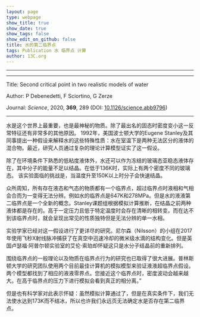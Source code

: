 ```yaml
---
layout: page
type: webpage
show_title: true
show_date: true
show_tags: false
show_edit_on_github: false
title: 水的第二临界点
tags: Publication 水 临界点 计算
author: 13C.org
---
```


-----





-----

Title: Second critical point in two realistic models of water

Author: P Debenedetti, F Sciortino, G Zerze

Journal:   *Science*, 2020, **369**, 289 (DOI: [10.1126/science.abb9796](https://translate.googleusercontent.com/translate_c?anno=2&depth=1&hl=zh-CN&pto=aue&rurl=translate.google.com.hk&sl=en&sp=nmt4&tl=zh-CN&u=https://science.sciencemag.org/content/369/6501/289/tab-article-info&usg=ALkJrhhyrlUhbG5ikpU0LIquuVTVaECbyA))

-----

水是这个世界上最重要，也是最神秘的物质。除了最出名的固态时密度变小这一反常特征还有非常多的其他原因。 1992年，美国波士顿大学的Eugene Stanley及其同事提出一种假设来解释水的这些特殊性质：水在室温下是两种无法区分的液体的混合物。最近，研究人员通过复杂的理论计算模型证实了这一假设。

除了在环境条件下熟悉的低粘度液体外，水还可以作为冻结的玻璃态亚稳态液体存在，其中分子的能量不足以结晶。在低于136K时，实际上有两个密度不同的玻璃态。 该实验面临的挑战是，当温度升至150K以上时分子会快速结晶。 

众所周知，所有存在液态和气态的物质都有一个临界点，超过临界点时液相和气相会合而为一变得无法分辨。例如水的临界点是647K和278MPa。但是水的液液第二临界点是一个全新的概念。Stanley课题组根据模拟计算推断，在结晶之前两种液体都是存在的。高于一定压力且低于特定温度时会存在清晰的相转变。而在达不到该临界点时，就会呈现出常见的性质独特但是无法分辨的单一水相。 

实验学家已经对这一假设进行了更详尽的研究。尼尔森（Nilsson）的小组在2017年使用飞秒X射线脉冲捕获了在真空中迅速冷却的微米级水滴的结构变化。但是英国卢瑟福·阿普尔顿实验室的艾伦·索珀却怀疑这只是水分子结晶前的重新排列。 

围绕临界点的一般理论以及物质在临界点行为的研究也已取得了很大进展。普林斯顿大学的研究团队使用两个目前最佳计算机的模拟模型来验证液液超临界点假设。两个模型都找到了相应的液液零界点。您接近这个临界点时，密度波动会越来越大。在高于临界点的压力下进行模拟会看到真正的相分离。”  

但是也有科学家对此表示怀疑：虽然模拟计算通过了，但是在真实条件下，我们无法使水达到173K而不结冰，所以也许我们永远页无法确定水是否存在第二临界点。

